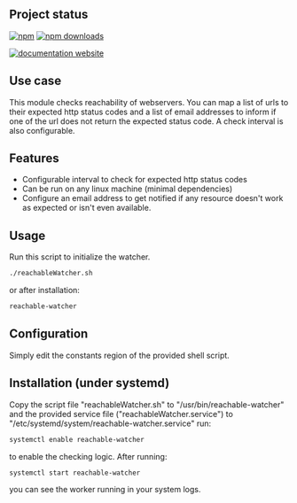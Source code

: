 <!-- #!/usr/bin/env markdown
-*- coding: utf-8 -*-
region header
Copyright Torben Sickert (info["~at~"]torben.website) 16.12.2012

License
-------

This library written by Torben Sickert stand under a creative commons naming
3.0 unported license. See https://creativecommons.org/licenses/by/3.0/deed.de
endregion -->

Project status
--------------

[![npm](https://img.shields.io/npm/v/reachable-watcher?color=%23d55e5d&label=npm%20package%20version&logoColor=%23d55e5d)](https://www.npmjs.com/package/reachable-watcher)
[![npm downloads](https://img.shields.io/npm/dy/reachable-watcher.svg)](https://www.npmjs.com/package/reachable-watcher)

<!-- Too unstable yet
[![dependencies](https://img.shields.io/david/thaibault/reachable-watcher.svg)](https://david-dm.org/thaibault/reachable-watcher)
[![development dependencies](https://img.shields.io/david/dev/thaibault/reachable-watcher.svg)](https://david-dm.org/thaibault/reachable-watcher?type=dev)
[![peer dependencies](https://img.shields.io/david/peer/thaibault/reachable-watcher.svg)](https://david-dm.org/thaibault/reachable-watcher?type=peer)
-->
[![documentation website](https://img.shields.io/website-up-down-green-red/https/torben.website/reachable-watcher.svg?label=documentation-website)](https://torben.website/reachable-watcher)

Use case
--------

This module checks reachability of webservers. You can map a list of urls to
their expected http status codes and a list of email addresses to inform if one
of the url does not return the expected status code. A check interval is also
configurable.

Features
--------

- Configurable interval to check for expected http status codes
- Can be run on any linux machine (minimal dependencies)
- Configure an email address to get notified if any resource doesn't work as
  expected or isn't even available.

Usage
-----

Run this script to initialize the watcher.

```sh
./reachableWatcher.sh
```

or after installation:

```sh
reachable-watcher
```

Configuration
-------------

Simply edit the constants region of the provided shell script.

Installation (under systemd)
----------------------------

Copy the script file "reachableWatcher.sh" to "/usr/bin/reachable-watcher" and
the provided service file ("reachableWatcher.service") to
"/etc/systemd/system/reachable-watcher.service" run:

```sh
systemctl enable reachable-watcher
```

to enable the checking logic. After running:

```sh
systemctl start reachable-watcher
```

you can see the worker running in your system logs.

<!-- region vim modline
vim: set tabstop=4 shiftwidth=4 expandtab:
vim: foldmethod=marker foldmarker=region,endregion:
endregion -->
